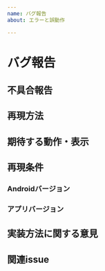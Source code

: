 ```yaml
---
name: バグ報告
about: エラーと誤動作

---
```

# バグ報告

## 不具合報告

## 再現方法

## 期待する動作・表示

## 再現条件
### Androidバージョン
### アプリバージョン

## 実装方法に関する意見
<!-- 実装方法に何か知見があればここに記入する -->

## 関連issue